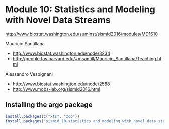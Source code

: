 
# Module 10: Statistics and Modeling with Novel Data Streams

http://www.biostat.washington.edu/suminst/sismid2016/modules/MD1610

Mauricio Santillana
- http://www.biostat.washington.edu/node/3234
- http://people.fas.harvard.edu/~msantill/Mauricio_Santillana/Teaching.html

Alessandro Vespignani
- http://www.biostat.washington.edu/node/2588
- http://www.mobs-lab.org/sismid2016.html


## Installing the argo package

```r
install.packages(c("xts", "zoo"))
install.packages("sismid_10-statistics_and_modeling_with_novel_data_streams/argo.tar.gz", repos = NULL, type = "source")
```
